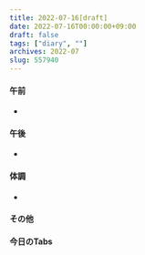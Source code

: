 ```yaml
---
title: 2022-07-16[draft]
date: 2022-07-16T00:00:00+09:00
draft: false
tags: ["diary", ""]
archives: 2022-07
slug: 557940
---
```

#### 午前
- 
#### 午後
- 
#### 体調
- 
#### その他
#### 今日のTabs